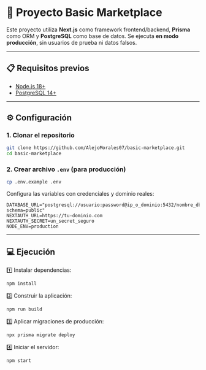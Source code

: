 # 🚀 Proyecto Basic Marketplace

Este proyecto utiliza **Next.js** como framework frontend/backend, **Prisma** como ORM y **PostgreSQL** como base de datos.
Se ejecuta **en modo producción**, sin usuarios de prueba ni datos falsos.

---

## 📋 Requisitos previos

- [Node.js 18+](https://nodejs.org/en/)
- [PostgreSQL 14+](https://www.postgresql.org/)

---

## ⚙️ Configuración

### 1. Clonar el repositorio

```bash
git clone https://github.com/AlejoMorales07/basic-marketplace.git
cd basic-marketplace
```

### 2. Crear archivo `.env` (para producción)

```bash
cp .env.example .env
```

Configura las variables con credenciales y dominio reales:

```env
DATABASE_URL="postgresql://usuario:password@ip_o_dominio:5432/nombre_db?schema=public"
NEXTAUTH_URL=https://tu-dominio.com
NEXTAUTH_SECRET=un_secret_seguro
NODE_ENV=production
```

---

## 💻 Ejecución

1️⃣ Instalar dependencias:

```bash
npm install
```

2️⃣ Construir la aplicación:

```bash
npm run build
```

3️⃣ Aplicar migraciones de producción:

```bash
npx prisma migrate deploy
```

4️⃣ Iniciar el servidor:

```bash
npm start
```
